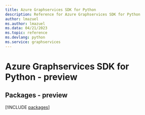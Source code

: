 ```yaml
---
title: Azure Graphservices SDK for Python
description: Reference for Azure Graphservices SDK for Python
author: lmazuel
ms.author: lmazuel
ms.data: 04/21/2023
ms.topic: reference
ms.devlang: python
ms.service: graphservices
---
```

# Azure Graphservices SDK for Python - preview
## Packages - preview
[!INCLUDE [packages](graphservices-index.md)]